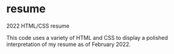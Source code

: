 # resume
2022 HTML/CSS resume

This code uses a variety of HTML and CSS to display a polished interpretation of my resume as of February 2022.
